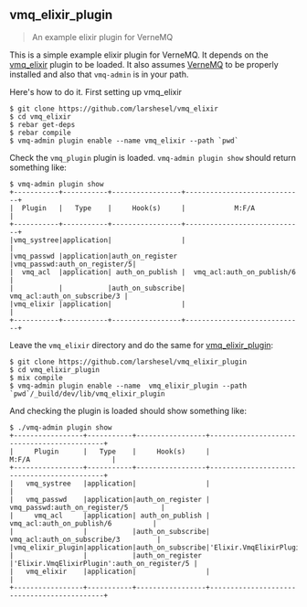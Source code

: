 ## vmq_elixir_plugin

> An example elixir plugin for VerneMQ

This is a simple example elixir plugin for VerneMQ. It depends on the
[vmq_elixir](https://github.com/larshesel/vmq_elixir) plugin to be
loaded. It also assumes [VerneMQ](https://verne.mq/) to be properly
installed and also that `vmq-admin` is in your path.

Here's how to do it. First setting up vmq_elixir

```shell
$ git clone https://github.com/larshesel/vmq_elixir
$ cd vmq_elixir
$ rebar get-deps
$ rebar compile
$ vmq-admin plugin enable --name vmq_elixir --path `pwd`
```

Check the `vmq_plugin` plugin is loaded. `vmq-admin plugin show`
should return something like:

```shell
$ vmq-admin plugin show
+-----------+-----------+-----------------+-----------------------------+
|  Plugin   |   Type    |     Hook(s)     |            M:F/A            |
+-----------+-----------+-----------------+-----------------------------+
|vmq_systree|application|                 |                             |
|vmq_passwd |application|auth_on_register |vmq_passwd:auth_on_register/5|
|  vmq_acl  |application| auth_on_publish |  vmq_acl:auth_on_publish/6  |
|           |           |auth_on_subscribe| vmq_acl:auth_on_subscribe/3 |
|vmq_elixir |application|                 |                             |
+-----------+-----------+-----------------+-----------------------------+
```

Leave the `vmq_elixir` directory and do the same for
[vmq_elixir_plugin](https://github.com/larshesel/vmq_elixir_plugin):

```shell
$ git clone https://github.com/larshesel/vmq_elixir_plugin
$ cd vmq_elixir_plugin
$ mix compile
$ vmq-admin plugin enable --name  vmq_elixir_plugin --path `pwd`/_build/dev/lib/vmq_elixir_plugin
```

And checking the plugin is loaded should show something like:

```shell
$ ./vmq-admin plugin show
+-----------------+-----------+-----------------+--------------------------------------------+
|     Plugin      |   Type    |     Hook(s)     |                   M:F/A                    |
+-----------------+-----------+-----------------+--------------------------------------------+
|   vmq_systree   |application|                 |                                            |
|   vmq_passwd    |application|auth_on_register |       vmq_passwd:auth_on_register/5        |
|     vmq_acl     |application| auth_on_publish |         vmq_acl:auth_on_publish/6          |
|                 |           |auth_on_subscribe|        vmq_acl:auth_on_subscribe/3         |
|vmq_elixir_plugin|application|auth_on_subscribe|'Elixir.VmqElixirPlugin':auth_on_subscribe/3|
|                 |           |auth_on_register |'Elixir.VmqElixirPlugin':auth_on_register/5 |
|   vmq_elixir    |application|                 |                                            |
+-----------------+-----------+-----------------+--------------------------------------------+
```
